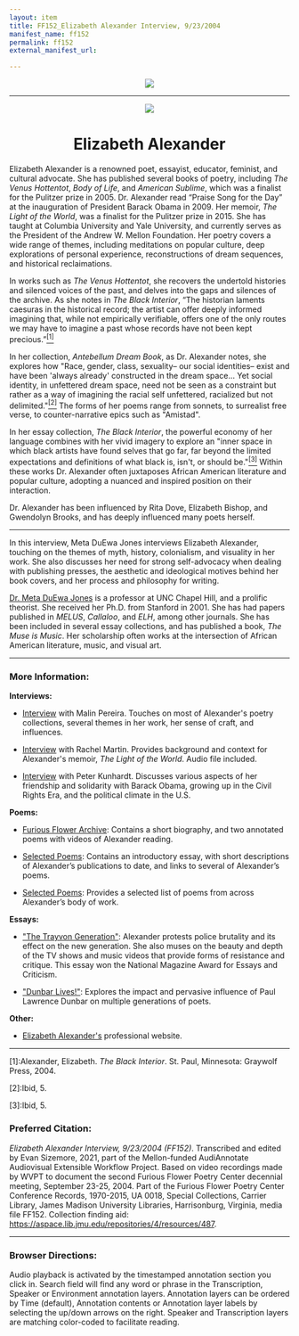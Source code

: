 ```yaml
---
layout: item
title: FF152_Elizabeth Alexander Interview, 9/23/2004
manifest_name: ff152
permalink: ff152
external_manifest_url: 

---
```

<!-- Add an essay or interpretive material below this line,
using HTML or markdown.  Do not modify this file above this line -->
<p style="text-align:center"><img src="https://www.jmu.edu/_images/furiousflower/furious-flower-logo.jpg"></p>
<hr>
<p style="text-align:center"><img src="https://furiousflower.org/wp-content/uploads/2019/03/elizabeth-alexander3.jpg"></p>
<h1 style="text-align:center">Elizabeth Alexander</h1>
<p>Elizabeth Alexander is a renowned poet, essayist, educator, feminist, and cultural advocate. She has published several books of poetry, including <i>The Venus Hottentot</i>, <i>Body of Life</i>, and <i>American Sublime</i>, which was a finalist for the Pulitzer prize in 2005. Dr. Alexander read “Praise Song for the Day” at the inauguration of President Barack Obama in 2009. Her memoir, <i>The Light of the World</i>, was a finalist for the Pulitzer prize in 2015. She has taught at Columbia University and Yale University, and currently serves as the President of the Andrew W. Mellon Foundation. Her poetry covers a wide range of themes, including meditations on popular culture, deep explorations of personal experience, reconstructions of dream sequences, and historical reclaimations.</p>
<p>In works such as <i>The Venus Hottentot</i>, she recovers the undertold histories and silenced voices of the past, and delves into the gaps and silences of the archive. As she notes in <i>The Black Interior</i>, “The historian laments caesuras in the historical record; the artist can offer deeply informed imagining that, while not empirically verifiable, offers one of the only routes we may have to imagine a past whose records have not been kept precious.”<a href="#fn1"><sup>[1]</sup></a> 
  <p>In her collection, <i>Antebellum Dream Book</i>, as Dr. Alexander notes, she explores how "Race, gender, class, sexuality– our social identities– exist and have been 'always already' constructed in the dream space... Yet social identity, in unfettered dream space, need not be seen as a constraint but rather as a way of imagining the racial self unfettered, racialized but not delimited."<a href="#fn2"><sup>[2]</sup></a> The forms of her poems range from sonnets, to surrealist free verse, to counter-narrative epics such as "Amistad".</p>
<p>In her essay collection, <i>The Black Interior</i>, the powerful economy of her language combines with her vivid imagery to explore an "inner space in which black artists have found selves that go far, far beyond the limited expectations and definitions of what black is, isn't, or should be."<a href="#fn3"><sup>[3]</sup></a> Within these works Dr. Alexander often juxtaposes African American literature and popular culture, adopting a nuanced and inspired position on their interaction.</p>
<p>Dr. Alexander has been influenced by Rita Dove, Elizabeth Bishop, and Gwendolyn Brooks, and has deeply influenced many poets herself.</p>
<hr>
<p>In this interview, Meta DuEwa Jones interviews Elizabeth Alexander, touching on the themes of myth, history, colonialism, and visuality in her work. She also discusses her need for strong self-advocacy when dealing with publishing presses, the aesthetic and ideological motives behind her book covers, and her process and philosophy for writing.</p>
<p><a href="https://englishcomplit.unc.edu/faculty-directory/meta-duewa-jones"> Dr. Meta DuEwa Jones</a> is a professor at UNC Chapel Hill, and a prolific theorist. She received her Ph.D. from Stanford in 2001. She has had papers published in <i>MELUS</i>, <i>Callaloo</i>, and <i>ELH</i>, among other journals. She has been included in several essay collections, and has published a book, <i>The Muse is Music</i>. Her scholarship often works at the intersection of African American literature, music, and visual art.</p>
<hr>
<h3>More Information:</h3>
<b>Interviews:</b>
<ul><li><p><a href="https://www.jstor.org/stable/j.ctt46nh3m.12">Interview</a> with Malin Pereira. Touches on most of Alexander's poetry collections, several themes in her work, her sense of craft, and influences.</p></li></ul>
<ul><li><p><a href="https://www.npr.org/transcripts/400179330">Interview</a> with Rachel Martin. Provides background and context for Alexander's memoir, <i>The Light of the World</i>. Audio file included.</p></li></ul>
<ul><li><p><a href="https://www.kunhardtfilmfoundation.org/featured-interviews/elizabeth-alexander2">Interview</a> with Peter Kunhardt. Discusses various aspects of her friendship and solidarity with Barack Obama, growing up in the Civil Rights Era, and the political climate in the U.S.</p></li></ul>
<b>Poems:</b>
<ul><li><p><a href="https://furiousflower.org/elizabeth-alexander">Furious Flower Archive</a>: Contains a short biography, and two annotated poems with videos of Alexander reading.</p></li></ul>
<ul><li><p><a href="https://www.poetryfoundation.org/poets/elizabeth-alexander">Selected Poems</a>: Contains an introductory essay, with short descriptions of Alexander’s publications to date, and links to several of Alexander’s poems.</p></li></ul>
<ul><li><p><a href="https://poets.org/poet/elizabeth-alexander">Selected Poems</a>: Provides a selected list of poems from across Alexander’s body of work.</p></li></ul>
<b>Essays:</b>
<ul><li><p><a href="https://www.jstor.org/stable/10.7312/asme19803.17">"The Trayvon Generation"</a>: Alexander protests police brutality and its effect on the new generation. She also muses on the beauty and depth of the TV shows and music videos that provide forms of resistance and critique. This essay won the National Magazine Award for Essays and Criticism.</p></li></ul>
<ul><li><p><a href="https://www.jstor.org/stable/40027074">"Dunbar Lives!"</a>: Explores the impact and pervasive influence of Paul Lawrence Dunbar on multiple generations of poets.</p></li></ul>
<b>Other:</b>
<ul><li><p><a href="http://www.elizabethalexander.net">Elizabeth Alexander's</a> professional website.</p></li></ul>
<hr>
<p><a name="fn1">[1]</a>:Alexander, Elizabeth. <i>The Black Interior</i>. St. Paul, Minnesota: Graywolf Press, 2004.</p>
<p><a name="fn2">[2]</a>:Ibid, 5.</p>
<p><a name="fn3">[3]</a>:Ibid, 5.</p>
<h3>Preferred Citation:</h3>
<i>Elizabeth Alexander Interview, 9/23/2004 (FF152)</i>. Transcribed and edited by Evan Sizemore, 2021, part of the Mellon-funded AudiAnnotate Audiovisual Extensible Workflow Project. Based on video recordings made by WVPT to document the second Furious Flower Poetry Center decennial meeting, September 23-25, 2004. Part of the Furious Flower Poetry Center Conference Records, 1970-2015, UA 0018, Special Collections, Carrier Library, James Madison University Libraries, Harrisonburg, Virginia, media file FF152. Collection finding aid: <a href="https://aspace.lib.jmu.edu/repositories/4/resources/487">https://aspace.lib.jmu.edu/repositories/4/resources/487</a>.
<hr>
<h3>Browser Directions:</h3> 
Audio playback is activated by the timestamped annotation section you click in. Search field will find any word or phrase in the Transcription, Speaker or Environment annotation layers. Annotation layers can be ordered by Time (default), Annotation contents or Annotation layer labels by selecting the up/down arrows on the right. Speaker and Transcription layers are matching color-coded to facilitate reading.
